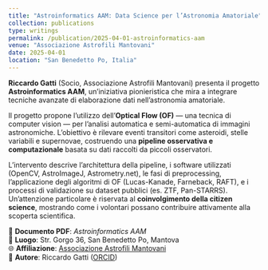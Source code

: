 ```yaml
---
title: "Astroinformatics AAM: Data Science per l’Astronomia Amatoriale"
collection: publications
type: writings
permalink: /publication/2025-04-01-astroinformatics-aam
venue: "Associazione Astrofili Mantovani"
date: 2025-04-01
location: "San Benedetto Po, Italia"
---
```

**Riccardo Gatti** (Socio, Associazione Astrofili Mantovani) presenta il progetto **Astroinformatics AAM**, un’iniziativa pionieristica che mira a integrare tecniche avanzate di elaborazione dati nell’astronomia amatoriale.

Il progetto propone l’utilizzo dell’**Optical Flow (OF)** — una tecnica di computer vision — per l’analisi automatica e semi-automatica di immagini astronomiche. L’obiettivo è rilevare eventi transitori come asteroidi, stelle variabili e supernovae, costruendo una **pipeline osservativa e computazionale** basata su dati raccolti da piccoli osservatori.

L’intervento descrive l’architettura della pipeline, i software utilizzati (OpenCV, AstroImageJ, Astrometry.net), le fasi di preprocessing, l’applicazione degli algoritmi di OF (Lucas-Kanade, Farneback, RAFT), e i processi di validazione su dataset pubblici (es. ZTF, Pan-STARRS). Un’attenzione particolare è riservata al **coinvolgimento della citizen science**, mostrando come i volontari possano contribuire attivamente alla scoperta scientifica.

📄 **Documento PDF**: *Astroinformatics AAM*  
📍 **Luogo**: Str. Gorgo 36, San Benedetto Po, Mantova  
🌐 **Affiliazione**: [Associazione Astrofili Mantovani](https://www.aammantova.it)  
👤 **Autore**: Riccardo Gatti ([ORCID](https://orcid.org/0000-0002-3554-4126))
